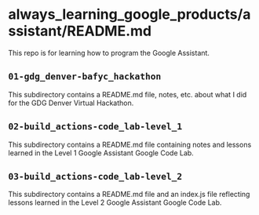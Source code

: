 # always_learning_google_products/assistant/README.md

This repo is for learning how to program the Google Assistant.

## `01-gdg_denver-bafyc_hackathon`

This subdirectory contains a README.md file, notes, etc. about what I did for the GDG Denver Virtual Hackathon.

## `02-build_actions-code_lab-level_1`

This subdirectory contains a README.md file containing notes and lessons learned in the Level 1 Google Assistant
Google Code Lab.

## `03-build_actions-code_lab-level_2`

This subdirectory contains a README.md file and an index.js file reflecting lessons learned in the Level 2
Google Assistant Google Code Lab.

